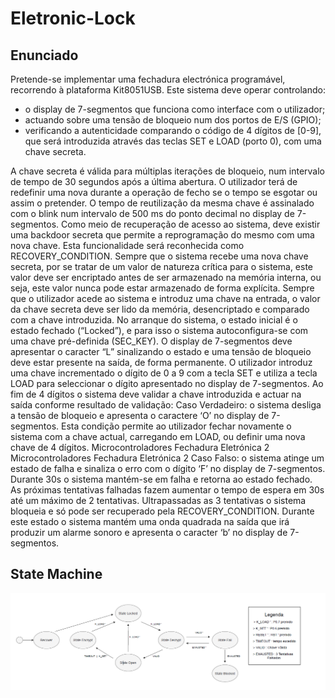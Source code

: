 # Eletronic-Lock

## Enunciado
Pretende-se implementar uma fechadura electrónica programável, recorrendo à plataforma Kit8051USB. Este sistema deve operar controlando:
- o display de 7-segmentos que funciona como interface com o utilizador;
- actuando sobre uma tensão de bloqueio num dos portos de E/S (GPIO);
- verificando a autenticidade comparando o código de 4 dígitos de [0-9], que será introduzida através das teclas SET e LOAD (porto 0), com uma chave secreta.

A chave secreta é válida para múltiplas iterações de bloqueio, num intervalo de tempo de 30 segundos após a última abertura. O utilizador terá de redefinir uma nova durante a operação de fecho se o tempo se esgotar ou assim o pretender. O tempo de reutilização da mesma chave é assinalado com o blink num intervalo de 500 ms do ponto decimal no display de 7-segmentos.
Como meio de recuperação de acesso ao sistema, deve existir uma backdoor secreta que permite a reprogramação do mesmo com uma nova chave. Esta funcionalidade será reconhecida como RECOVERY_CONDITION.
Sempre que o sistema recebe uma nova chave secreta, por se tratar de um valor de natureza crítica para o sistema, este valor deve ser encriptado antes de ser armazenado na memória interna, ou seja, este valor nunca pode estar armazenado de forma explícita.
Sempre que o utilizador acede ao sistema e introduz uma chave na entrada, o valor da chave secreta deve ser lido da memória, desencriptado e comparado com a chave introduzida.
No arranque do sistema, o estado inicial é o estado fechado (“Locked”), e para isso o sistema autoconfigura-se com uma chave pré-definida (SEC_KEY). O display de 7-segmentos deve apresentar o caracter “L” sinalizando o estado e uma tensão de bloqueio deve estar presente na saída, de forma permanente.
O utilizador introduz uma chave incrementado o dígito de 0 a 9 com a tecla SET e utiliza a tecla LOAD para seleccionar o dígito apresentado no display de 7-segmentos. Ao fim de 4 dígitos o sistema deve validar a chave introduzida e actuar na saída conforme resultado de validação:
Caso Verdadeiro: o sistema desliga a tensão de bloqueio e apresenta o caractere ‘O’ no display de 7-segmentos. Esta condição permite ao utilizador fechar novamente o sistema com a chave actual, carregando em LOAD, ou definir uma nova chave de 4 dígitos. Microcontroladores Fechadura Eletrónica 2
Microcontroladores Fechadura Eletrónica
2
Caso Falso: o sistema atinge um estado de falha e sinaliza o erro com o dígito ‘F’ no
display de 7-segmentos. Durante 30s o sistema mantém-se em falha e retorna ao estado
fechado. As próximas tentativas falhadas fazem aumentar o tempo de espera em 30s até
um máximo de 2 tentativas. Ultrapassadas as 3 tentativas o sistema bloqueia e só pode ser
recuperado pela RECOVERY_CONDITION. Durante este estado o sistema mantém uma
onda quadrada na saída que irá produzir um alarme sonoro e apresenta o caracter ‘b’ no
display de 7-segmentos.

## State Machine

![1](1.png)
